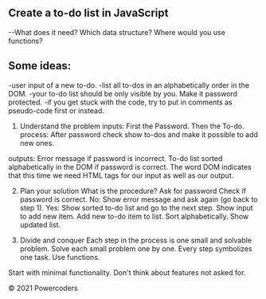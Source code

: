 Create a to-do list in JavaScript
---------------------------------
--What does it need? Which data structure? Where would you use functions?

Some ideas:
----------

-user input of a new to-do.
-list all to-dos in an alphabetically order in the DOM.
-your to-do list should be only visible by you. Make it password protected.
-if you get stuck with the code, try to put in comments as pseudo-code first or instead.

1. Understand the problem
inputs: First the Password. Then the To-do.
process: After password check show to-dos and make it possible to add new ones.

outputs: Error message if password is incorrect. To-do list sorted alphabetically in the DOM if password is correct.
The word DOM indicates that this time we need HTML tags for our input as well as our output.

2. Plan your solution
What is the procedure?
Ask for password
Check if password is correct.
No: Show error message and ask again (go back to step 1).
Yes: Show sorted to-do list and go to the next step.
Show input to add new item.
Add new to-do item to list.
Sort alphabetically.
Show updated list.

3. Divide and conquer
Each step in the process is one small and solvable problem. Solve each small problem one by one.
Every step symbolizes one task. Use functions.

Start with minimal functionality. Don't think about features not asked for.



© 2021 Powercoders
